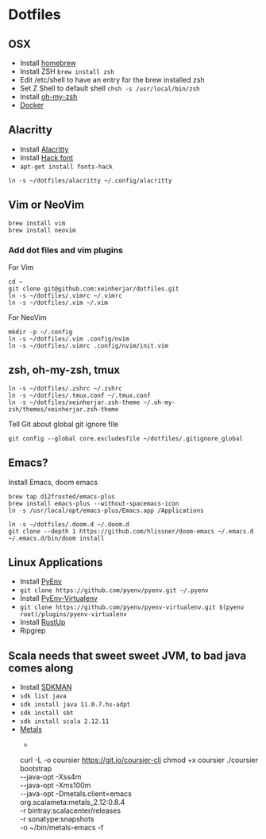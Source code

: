 # Dotfiles

## OSX
-  Install [homebrew](http://brew.sh/)
-  Install ZSH `brew install zsh`
-  Edit /etc/shell to have an entry for the brew installed zsh
-  Set Z Shell to default shell `chsh -s /usr/local/bin/zsh`
-  Install [oh-my-zsh](http://ohmyz.sh/)
-  [Docker](https://download.docker.com/mac/stable/Docker.dmg)


## Alacritty
-  Install [Alacritty](https://github.com/jwilm/alacritty)
-  Install [Hack font](https://github.com/source-foundry/Hack)
  - `apt-get install fonts-hack`
```
ln -s ~/dotfiles/alacritty ~/.config/alacritty
```

## Vim or NeoVim
```
brew install vim
brew install neovim
```

### Add dot files and vim plugins
For Vim
```
cd ~
git clone git@github.com:xeinherjar/dotfiles.git
ln -s ~/dotfiles/.vimrc ~/.vimrc
ln -s ~/dotfiles/.vim ~/.vim
```

For NeoVim
```
mkdir -p ~/.config
ln -s ~/dotfiles/.vim .config/nvim
ln -s ~/dotfiles/.vimrc .config/nvim/init.vim
```

## zsh, oh-my-zsh, tmux
```
ln -s ~/dotfiles/.zshrc ~/.zshrc
ln -s ~/dotfiles/.tmux.conf ~/.tmux.conf
ln -s ~/dotfiles/xeinherjar.zsh-theme ~/.oh-my-zsh/themes/xeinherjar.zsh-theme
```

Tell Git about global git ignore file
```
git config --global core.excludesfile ~/dotfiles/.gitignore_global
```

## Emacs?
Install Emacs, doom emacs
```
brew tap d12frosted/emacs-plus
brew install emacs-plus --without-spacemacs-icon
ln -s /usr/local/opt/emacs-plus/Emacs.app /Applications

ln -s ~/dotfiles/.doom.d ~/.doom.d
git clone --depth 1 https://github.com/hlissner/doom-emacs ~/.emacs.d
~/.emacs.d/bin/doom install
```

## Linux Applications
-  Install [PyEnv](https://github.com/pyenv/pyenv#installation)
  -  `git clone https://github.com/pyenv/pyenv.git ~/.pyenv`
-  Install [PyEnv-Virtualenv](https://github.com/pyenv/pyenv-virtualenv)
  -  `git clone https://github.com/pyenv/pyenv-virtualenv.git $(pyenv root)/plugins/pyenv-virtualenv`
-  Install [RustUp](https://rustup.rs/)
-  Ripgrep

## Scala needs that sweet sweet JVM, to bad java comes along
- Install [SDKMAN](https://sdkman.io/)
- `sdk list java`
- `sdk install java 11.0.7.hs-adpt`
- `sdk install sbt`
- `sdk install scala 2.12.11`
- [Metals](https://scalameta.org/metals/docs/editors/emacs.html)
  - ```
  curl -L -o coursier https://git.io/coursier-cli
  chmod +x coursier
  ./coursier bootstrap \
    --java-opt -Xss4m \
    --java-opt -Xms100m \
    --java-opt -Dmetals.client=emacs \
    org.scalameta:metals_2.12:0.8.4 \
    -r bintray:scalacenter/releases \
    -r sonatype:snapshots \
    -o ~/bin/metals-emacs -f
  ```
